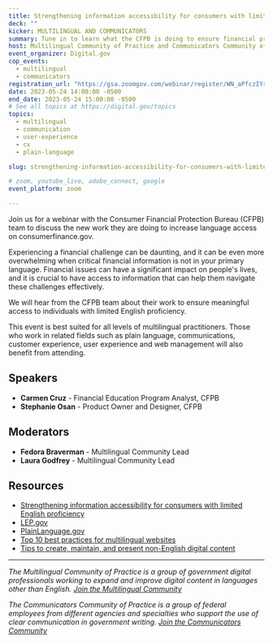 ```yaml
---
title: Strengthening information accessibility for consumers with limited English proficiency
deck: ""
kicker: MULTILINGUAL AND COMMUNICATORS
summary: Tune in to learn what the CFPB is doing to ensure financial products and services are accessible to all consumers, including those with limited English proficiency.
host: Multilingual Community of Practice and Communicators Community of Practice
event_organizer: Digital.gov
cop_events:
  - multilingual
  - communicators
registration_url: "https://gsa.zoomgov.com/webinar/register/WN_aPfczIYrQ_KwmKQ4ZTYDoQ"
date: 2023-05-24 14:00:00 -0500
end_date: 2023-05-24 15:00:00 -0500
# See all topics at https://digital.gov/topics
topics:
  - multilingual
  - communication
  - user-experience
  - cx
  - plain-language

slug: strengthening-information-accessibility-for-consumers-with-limited-english-proficiency

# zoom, youtube_live, adobe_connect, google
event_platform: zoom

---
```


Join us for a webinar with the Consumer Financial Protection Bureau (CFPB) team to discuss the new work they are doing to increase language access on consumerfinance.gov.

Experiencing a financial challenge can be daunting, and it can be even more overwhelming when critical financial information is not in your primary language. Financial issues can have a significant impact on people's lives, and it is crucial to have access to information that can help them navigate these challenges effectively.

We will hear from the CFPB team about their work to ensure meaningful access to individuals with limited English proficiency.

This event is best suited for all levels of multilingual practitioners. Those who work in related fields such as plain language, communications, customer experience, user experience and web management will also benefit from attending.

## Speakers

* **Carmen Cruz** - Financial Education Program Analyst, CFPB
* **Stephanie Osan** - Product Owner and Designer, CFPB

## Moderators

* **Fedora Braverman** - Multilingual Community Lead
* **Laura Godfrey** - Multilingual Community Lead

## Resources

* [Strengthening information accessibility for consumers with limited English proficiency](https://www.consumerfinance.gov/about-us/blog/strengthening-information-accessibility-for-consumers-limited-english-proficiency/)
* [LEP.gov](https://www.lep.gov/)
* [PlainLanguage.gov](https://www.plainlanguage.gov/)
* [Top 10 best practices for multilingual websites](https://digital.gov/resources/top-10-best-practices-for-multilingual-websites/)
* [Tips to create, maintain, and present non-English digital content](https://digital.gov/2022/05/23/10-tips-to-create-maintain-and-present-non-english-digital-content-a-qa-with-michael-mule/)

---

*The Multilingual Community of Practice is a group of government digital professionals working to expand and improve digital content in languages other than English. [Join the Multilingual Community](https://digital.gov/communities/multilingual/)* 

*The Communicators Community of Practice is a group of federal employees from different agencies and specialties who support the use of clear communication in government writing. [Join the Communicators Community](https://digital.gov/communities/communicators/)*
